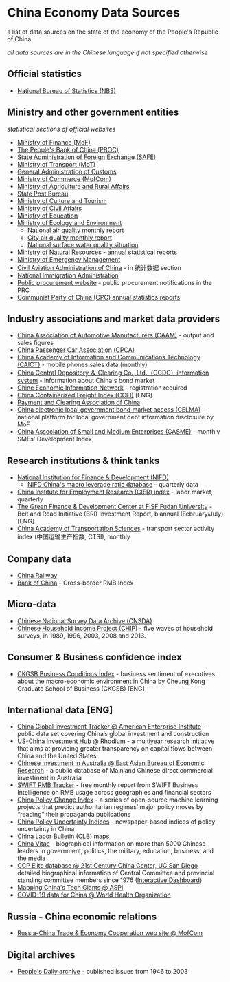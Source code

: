 # China Economy Data Sources
a list of data sources on the state of the economy of the People's Republic of China

_all data sources are in the Chinese language if not specified otherwise_

## Official statistics

- [National Bureau of Statistics (NBS)](http://www.stats.gov.cn/)

## Ministry and other government entities
_statistical sections of official websites_

- [Ministry of Finance (MoF)](http://www.mof.gov.cn/gkml/caizhengshuju/)
- [The People's Bank of China (PBOC)](http://www.pbc.gov.cn/diaochatongjisi/116219/index.html)
- [State Administration of Foreign Exchange (SAFE)](http://www.safe.gov.cn/safe/tjsj1/index.html)
- [Ministry of Transport (MoT)](https://www.mot.gov.cn/tongjishuju/)
- [General Administration of Customs](http://www.customs.gov.cn/customs/302249/zfxxgk/2799825/302274/index.html)
- [Ministry of Commerce (MofCom)](http://www.mofcom.gov.cn/article/tongjiziliao/)
- [Ministry of Agriculture and Rural Affairs](http://zdscxx.moa.gov.cn:8080/nyb/pc/index.jsp)
- [State Post Bureau](http://www.spb.gov.cn/sj/)
- [Ministry of Culture and Tourism](http://zwgk.mct.gov.cn/zfxxgkml/447/465/index_3081.html)
- [Ministry of Civil Affairs](http://www.mca.gov.cn/article/sj/)
- [Ministry of Education](http://www.moe.gov.cn/jyb_sjzl/moe_560/2020/)
- [Ministry of Ecology and Environment](https://www.mee.gov.cn/hjzl/)
  - [National air quality monthly report](https://www.mee.gov.cn/hjzl/sthjzk/zghjzkgb/)
  - [City air quality monthly report](https://www.mee.gov.cn/hjzl/dqhj/cskqzlzkyb/)
  - [National surface water quality situation](https://www.mee.gov.cn/hjzl/shj/qgdbszlzk/)
- [Ministry of Natural Resources](https://www.mnr.gov.cn/sj/) - annual statistical reports
- [Ministry of Emergency Management](https://www.mem.gov.cn/gk/tjsj/)
- [Civil Aviation Administration of China](http://www.caac.gov.cn/XXGK/XXGK/) - in 统计数据 section
- [National Immigration Administration](https://www.nia.gov.cn/n741440/n741567/index.html)
- [Public procurement website](http://www.ccgp.gov.cn/) - public procurement notifications in the PRC
- [Communist Party of China (CPC) annual statistics reports](https://news.12371.cn/dzybmbdj/zzb/dntjgb/)

## Industry associations and market data providers

- [China Association of Automotive Manufacturers (CAAM)](http://www.caam.org.cn/tjsj) - output and sales figures
- [China Passenger Car Association (CPCA)](http://www.cpcaauto.com/)
- [China Academy of Information and Communications Technology (CAICT)](http://www.caict.ac.cn/kxyj/qwfb/qwsj/) - mobile phones sales data (monthly)
- [China Central Depository ＆ Clearing Co., Ltd.（CCDC）information system](https://www.chinabond.com.cn/d2s/index.html) - information about China's bond market
- [Chine Economic Information Network](https://www.cei.cn/) - registration required
- [China Containerized Freight Index (CCFI)](https://en.sse.net.cn/indices/ccfinew.jsp) [ENG]
- [Payment and Clearing Association of China](http://www.pcac.org.cn/eportal/ui?pageId=595055)
- [China electronic local government bond market access (CELMA)](http://www.celma.org.cn/ydsj/index.jhtml) - national platform for local government debt information disclosure by MoF
- [China Association of Small and Medium Enterprises (CASME)](https://ca-sme.org/category/Category/list/cid/364) - monthly SMEs' Development Index


## Research institutions & think tanks

- [National Institution for Finance & Development (NIFD)](http://www.nifd.cn/home/index)
  - [NIFD China's macro leverage ratio database](http://www.nifd.cn/home/index) - quarterly data
- [China Institute for Employment Research (CIER) index](http://www.cier.org.cn/index.asp) - labor market, quarterly
- [The Green Finance & Development Center at FISF Fudan University](https://greenfdc.org/category/belt-and-road-initiative-bri/) - Belt and Road Initiative (BRI) Investment Report, biannual (February/July) [ENG]
- [China Academy of Transportation Sciences](http://www.motcats.ac.cn/col/col55/index.html) - transport sector activity index (中国运输生产指数, CTSI), monthly

## Company data

- [China Railway](http://www.china-railway.com.cn/wnfw/sjfw/)
- [Bank of China](https://www.boc.cn/fimarkets/cri/) - Cross-border RMB Index

## Micro-data

- [Chinese National Survey Data Archive (CNSDA)](http://www.cnsda.org/)
- [Chinese Household Income Project (CHIP)](http://ciidbnu.org/chip/) -  five waves of household surveys, in 1989, 1996, 2003, 2008 and 2013. 

## Consumer & Business confidence index

- [CKGSB Business Conditions Index](https://english.ckgsb.edu.cn/worldwide/insights/business-conditions-index/) - business sentiment of executives about the macro-economic environment in China by Cheung Kong Graduate School of Business (CKGSB) [ENG]

## International data [ENG]

- [China Global Investment Tracker @ American Enterprise Institute](https://www.aei.org/china-global-investment-tracker/) - public data set covering China’s global investment and construction
- [US-China Investment Hub @ Rhodium](https://www.us-china-investment.org/) - a multiyear research initiative that aims at providing greater transparency on capital flows between China and the United States
- [Chinese Investment in Australia @ East Asian Bureau of Economic Research](https://chiia.eaber.org/) - a public database of Mainland Chinese direct commercial investment in Australia
- [SWIFT RMB Tracker](https://www.swift.com/our-solutions/compliance-and-shared-services/business-intelligence/renminbi/rmb-tracker) -  free monthly report from SWIFT Business Intelligence on RMB usage across geographies and financial sectors
- [China Policy Change Index](https://policychangeindex.org/) - a series of open-source machine learning projects that predict authoritarian regimes’ major policy moves by “reading” their propaganda publications
- [China Policy Uncertainty Indices](http://www.policyuncertainty.com/china_monthly.html) -  newspaper-based indices of policy uncertainty in China
- [China Labor Bulletin (CLB) maps](https://maps.clb.org.hk/)
- [China Vitae](https://www.chinavitae.com/index.php) - biographical information on more than 5000 Chinese leaders in government, politics, the military, education, business, and the media
- [CCP Elite database @ 21st Century China Center, UC San Diego](https://chinadatalab.ucsd.edu/resources/ccp-elites-database/) - detailed biographical information of Central Committee and provincial standing committee members since 1976 ([Interactive Dashboard](https://chinadatalab.ucsd.edu/elites/))
- [Mapping China's Tech Giants @ ASPI](https://chinatechmap.aspi.org.au/#/map/)
- [COVID-19 data for China @ World Health Organization](https://covid19.who.int/region/wpro/country/cn)

## Russia - China economic relations

- [Russia-China Trade & Economy Cooperation web site @ MofCom](http://www.crc.mofcom.gov.cn/index.shtml)

## Digital archives

- [People's Daily archive](https://www.laoziliao.net/rmrb/) - published issues from 1946 to 2003
